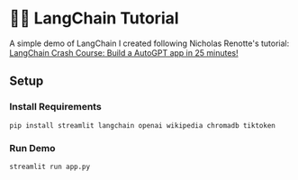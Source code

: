 # 🦜🔗 LangChain Tutorial

A simple demo of LangChain I created following Nicholas Renotte's tutorial:
[LangChain Crash Course: Build a AutoGPT app in 25 minutes!](https://www.youtube.com/watch?v=MlK6SIjcjE8)


## Setup

### Install Requirements
    pip install streamlit langchain openai wikipedia chromadb tiktoken

### Run Demo
    streamlit run app.py